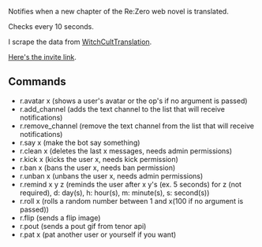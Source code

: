 Notifies when a new chapter of the Re:Zero web novel is translated.

Checks every 10 seconds.

I scrape the data from [WitchCultTranslation](https://witchculttranslation.com/).

[Here's the invite link](https://discord.com/api/oauth2/authorize?client_id=834692619392385074&permissions=2148002886&scope=bot).

## Commands

- r.avatar x (shows a user's avatar or the op's if no argument is passed)
- r.add_channel (adds the text channel to the list that will receive notifications)
- r.remove_channel (remove the text channel from the list that will receive notifications)
- r.say x (make the bot say something)
- r.clean x (deletes the last x messages, needs admin permissions)
- r.kick x (kicks the user x, needs kick permission)
- r.ban x (bans the user x, needs ban permission)
- r.unban x (unbans the user x, needs admin permissions)
- r.remind x y z (reminds the user after x y's (ex. 5 seconds) for z (not required), d: day(s), h: hour(s), m: minute(s), s: second(s))
- r.roll x (rolls a random number between 1 and x(100 if no argument is passed))
- r.flip (sends a flip image)
- r.pout (sends a pout gif from tenor api)
- r.pat x (pat another user or yourself if you want)
